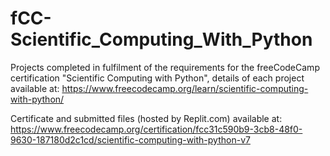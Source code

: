 # fCC-Scientific_Computing_With_Python

Projects completed in fulfilment of the requirements for the freeCodeCamp certification "Scientific Computing with Python", details of each project available at: https://www.freecodecamp.org/learn/scientific-computing-with-python/ 

Certificate and submitted files (hosted by Replit.com) available at: 
https://www.freecodecamp.org/certification/fcc31c590b9-3cb8-48f0-9630-187180d2c1cd/scientific-computing-with-python-v7
